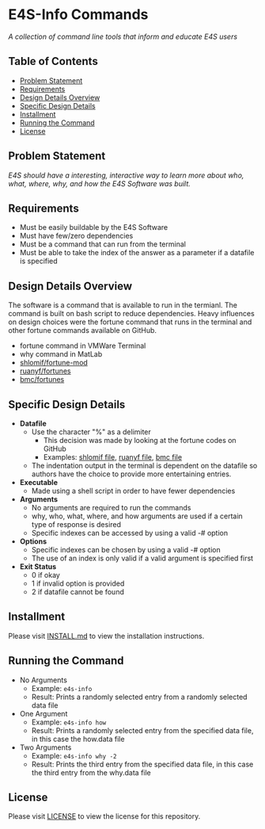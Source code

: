 # **E4S-Info Commands**
*A collection of command line tools that inform and educate E4S users*

## Table of Contents
- [Problem Statement](https://github.com/Collegeville/e4s-info#problem-statement)
- [Requirements](https://github.com/Collegeville/e4s-info#requirements)
- [Design Details Overview](https://github.com/Collegeville/e4s-info#design-details-overview)
- [Specific Design Details](https://github.com/Collegeville/e4s-info#specific-design-details)
- [Installment](https://github.com/Collegeville/e4s-info#installment)
- [Running the Command](https://github.com/Collegeville/e4s-info#running-the-command)
- [License](https://github.com/Collegeville/e4s-info#license)

## Problem Statement
*E4S should have a interesting, interactive way to learn more about who, what, where, why, and how the E4S Software was built.*

## Requirements
- Must be easily buildable by the E4S Software
- Must have few/zero dependencies
- Must be a command that can run from the terminal
- Must be able to take the index of the answer as a parameter if a datafile is specified

## Design Details Overview
The software is a command that is available to run in the termianl. The command is built on bash script to reduce dependencies. Heavy influences on design choices were the fortune command that runs in the terminal and other fortune commands available on GitHub.
- fortune command in VMWare Terminal
- why command in MatLab
- [shlomif/fortune-mod]
- [ruanyf/fortunes]
- [bmc/fortunes]

## Specific Design Details
- **Datafile**
    - Use the character \"\%\" as a delimiter
      - This decision was made by looking at the fortune codes on GitHub
      - Examples: [shlomif file], [ruanyf file], [bmc file]
    - The indentation output in the terminal is dependent on the datafile so authors have the choice to provide more entertaining entries.
- **Executable**
    - Made using a shell script in order to have fewer dependencies
- **Arguments**
    - No arguments are required to run the commands
    - why, who, what, where, and how arguments are used if a certain type of response is desired
    - Specific indexes can be accessed by using a valid -# option
- **Options**
    - Specific indexes can be chosen by using a valid -# option
    - The use of an index is only valid if a valid argument is specified first
- **Exit Status**
    - 0 if okay
    - 1 if invalid option is provided
    - 2 if datafile cannot be found

## Installment
Please visit [INSTALL.md](INSTALL.md) to view the installation instructions.

## Running the Command
- No Arguments
    - Example: `e4s-info`
    - Result: Prints a randomly selected entry from a randomly selected data file
- One Argument
    - Example: `e4s-info how`
    - Result: Prints a randomly selected entry from the specified data file, in this case the how.data file
- Two Arguments
    - Example: `e4s-info why -2`
    - Result: Prints the third entry from the specified data file, in this case the third entry from the why.data file

## License
Please visit [LICENSE](LICENSE) to view the license for this repository.



[//]: #

[shlomif/fortune-mod]: <https://github.com/shlomif/fortune-mod>
[ruanyf/fortunes]: <https://github.com/ruanyf/fortunes>
[bmc/fortunes]: <https://github.com/bmc/fortunes>
[shlomif file]: <https://github.com/shlomif/fortune-mod/blob/master/fortune-mod/datfiles/fortunes>
[ruanyf file]: <https://github.com/ruanyf/fortunes/blob/master/data/chinese>
[bmc file]: <https://github.com/bmc/fortunes/blob/master/fortunes>
